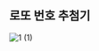 ## 로또 번호 추첨기
![1 (1)](https://user-images.githubusercontent.com/98893006/235085861-46132d01-8972-47bf-8e66-485af3030119.png)
